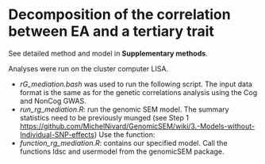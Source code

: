 # Decomposition of the correlation between EA and a tertiary trait 

See detailed method and model in **Supplementary methods**. 

Analyses were run on the cluster computer LISA. 
- *rG_mediation.bash* was used to run the following script. The input data format is the same as for the genetic correlations analysis using the Cog and NonCog GWAS. 
- *run_rg_mediation.R*: run the genomic SEM model. The summary statistics need to be previously munged (see Step 1 https://github.com/MichelNivard/GenomicSEM/wiki/3.-Models-without-Individual-SNP-effects)  Use the function:
- *function_rg_mediation.R*: contains our specified model. Call the functions ldsc and usermodel from the genomicSEM package. 
